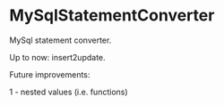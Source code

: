 # MySqlStatementConverter

MySql statement converter. 

Up to now: insert2update.



Future improvements:

1 - nested values (i.e. functions)
